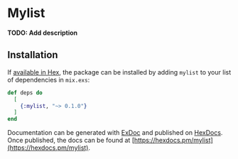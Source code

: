 # Mylist

**TODO: Add description**

## Installation

If [available in Hex](https://hex.pm/docs/publish), the package can be installed
by adding `mylist` to your list of dependencies in `mix.exs`:

```elixir
def deps do
  [
    {:mylist, "~> 0.1.0"}
  ]
end
```

Documentation can be generated with [ExDoc](https://github.com/elixir-lang/ex_doc)
and published on [HexDocs](https://hexdocs.pm). Once published, the docs can
be found at [https://hexdocs.pm/mylist](https://hexdocs.pm/mylist).

